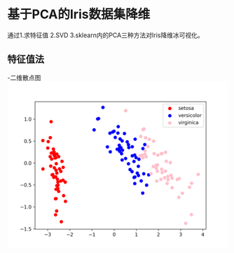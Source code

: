 # 基于PCA的Iris数据集降维
通过1.求特征值 2.SVD 3.sklearn内的PCA三种方法对Iris降维冰可视化。

## 特征值法
-二维散点图
![](./2d_with_eig.png)
